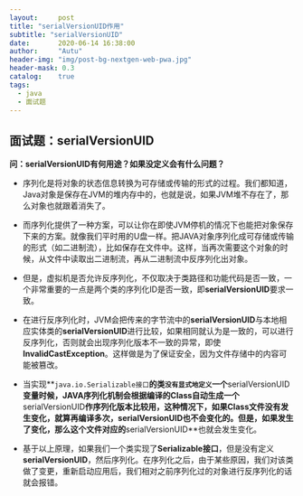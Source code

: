 ```yaml
---
layout:     post
title: "serialVersionUID作用"
subtitle: "serialVersionUID"
date:       2020-06-14 16:38:00
author:     "Autu"
header-img: "img/post-bg-nextgen-web-pwa.jpg"
header-mask: 0.3
catalog:    true
tags:
  - java
  - 面试题
---
```


## 面试题：serialVersionUID

**问：serialVersionUID有何用途？如果没定义会有什么问题？**

- 序列化是将对象的状态信息转换为可存储或传输的形式的过程。我们都知道，Java对象是保存在JVM的堆内存中的，也就是说，如果JVM堆不存在了，那么对象也就跟着消失了。

- 而序列化提供了一种方案，可以让你在即使JVM停机的情况下也能把对象保存下来的方案。就像我们平时用的U盘一样。把JAVA对象序列化成可存储或传输的形式（如二进制流），比如保存在文件中。这样，当再次需要这个对象的时候，从文件中读取出二进制流，再从二进制流中反序列化出对象。
- 但是，虚拟机是否允许反序列化，不仅取决于类路径和功能代码是否一致，一个非常重要的一点是两个类的序列化ID是否一致，即**serialVersionUID**要求一致。
- 在进行反序列化时，JVM会把传来的字节流中的**serialVersionUID**与本地相应实体类的**serialVersionUID**进行比较，如果相同就认为是一致的，可以进行反序列化，否则就会出现序列化版本不一致的异常，即使**InvalidCastException**。这样做是为了保证安全，因为文件存储中的内容可能被篡改。
- 当实现**<code>java.io.Serializable接口</code>**的类<code>没有显式地定义</code>一个**serialVersionUID**变量时候，JAVA序列化机制会根据编译的Class自动生成一个**serialVersionUID**作序列化版本比较用，这种情况下，如果Class文件没有发生变化，就算再编译多次，**serialVersionUID**也不会变化的。但是，如果发生了变化，那么这个文件对应的**serialVersionUID**也就会发生变化。
- 基于以上原理，如果我们一个类实现了**Serializable接口**，但是没有定义**serialVersionUID**，然后序列化。在序列化之后，由于某些原因，我们对该类做了变更，重新启动应用后，我们相对之前序列化过的对象进行反序列化的话就会报错。